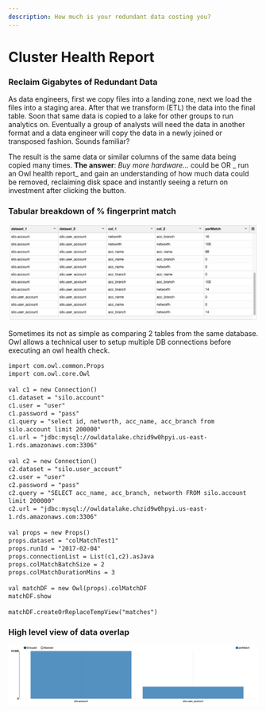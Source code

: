 ```yaml
---
description: How much is your redundant data costing you?
---
```

# Cluster Health Report

### Reclaim Gigabytes of Redundant Data

As data engineers, first we copy files into a landing zone, next we load the files into a staging area.  After that we transform (ETL) the data into the final table.  Soon that same data is copied to a lake for other groups to run analytics on.  Eventually a group of analysts will need the data in another format and a data engineer will copy the data in a newly joined or transposed fashion.  Sounds familiar?

The result is the same data or similar columns of the same data being copied many times.  **The answer**:  _Buy more hardware_... could be  OR  _ run an Owl health report_ and gain an understanding of how much data could be removed, reclaiming disk space and instantly seeing a return on investment after clicking the button.

### Tabular breakdown of % fingerprint match

![](../.gitbook/assets/owl-cluster-health.png)

Sometimes its not as simple as comparing 2 tables from the same database.  Owl allows a technical user to setup multiple DB connections before executing an owl health check.

```
import com.owl.common.Props
import com.owl.core.Owl

val c1 = new Connection()
c1.dataset = "silo.account"
c1.user = "user"
c1.password = "pass"
c1.query = "select id, networth, acc_name, acc_branch from silo.account limit 200000"
c1.url = "jdbc:mysql://owldatalake.chzid9w0hpyi.us-east-1.rds.amazonaws.com:3306"

val c2 = new Connection()
c2.dataset = "silo.user_account"
c2.user = "user"
c2.password = "pass"
c2.query = "SELECT acc_name, acc_branch, networth FROM silo.account limit 200000"
c2.url = "jdbc:mysql://owldatalake.chzid9w0hpyi.us-east-1.rds.amazonaws.com:3306"

val props = new Props()
props.dataset = "colMatchTest1"
props.runId = "2017-02-04"
props.connectionList = List(c1,c2).asJava
props.colMatchBatchSize = 2
props.colMatchDurationMins = 3

val matchDF = new Owl(props).colMatchDF
matchDF.show

matchDF.createOrReplaceTempView("matches")
```

### High level view of data overlap

![](../.gitbook/assets/owl-health-chart.png)

  
